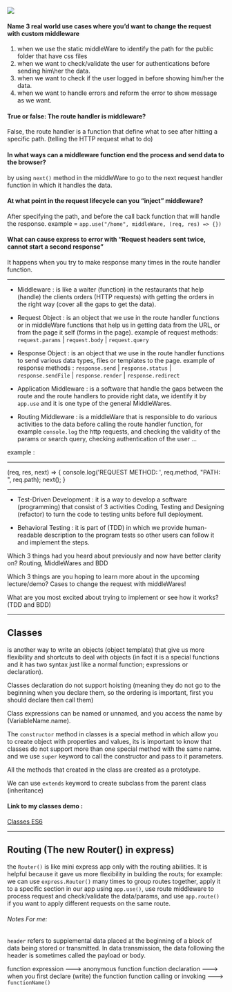 
![](https://res.cloudinary.com/practicaldev/image/fetch/s---orRrG_---/c_limit%2Cf_auto%2Cfl_progressive%2Cq_auto%2Cw_880/https://dev-to-uploads.s3.amazonaws.com/i/5vzr2cps82xkoamlm9qy.png)

#### Name 3 real world use cases where you’d want to change the request with custom middleware
1. when we use the static middleWare to identify the path for the public folder that have css files
2. when we want to check/validate the user for authentications before sending him\her the data.
3. when we want to check if the user logged in before showing him/her the data.
4. when we want to handle errors and reform the error to show message as we want. 


#### True or false: The route handler is middleware?
False, the route handler is a function that define what to see after hitting a specific path. (telling the HTTP request what to do)


#### In what ways can a middleware function end the process and send data to the browser?
by using `next()` method in the middleWare to go to the next request handler function in which it handles the data.


#### At what point in the request lifecycle can you “inject” middleware?
After specifying the path, and before the call back function that will handle the response.
example = `app.use("/home", middleWare, (req, res) => {})`


#### What can cause express to error with “Request headers sent twice, cannot start a second response”
It happens when you try to make response many times in the route handler function.


----------------------------------------------

- Middleware : is like a waiter (function) in the restaurants that help (handle) the clients orders (HTTP requests) with getting the orders in the right way (cover all the gaps to get the data).


- Request Object : is an object that we use in the route handler functions or in middleWare functions that help us in getting data from the URL, or from the page it self (forms in the page). 
example of request methods:  `request.params` | `request.body` | `request.query`


- Response Object : is an object that we use in the route handler functions to send various data types, files or templates to the page.
example of response methods : `response.send` | `response.status` | `response.sendFile` | `response.render` | `response.redirect`


- Application Middleware : is a software that handle the gaps between the route and the route handlers to provide right data, we identify it by `app.use` and it is one type of the general MiddleWares.


- Routing Middleware : is a middleWare that is responsible to do various activities to the data before calling the route handler function, for example `console.log` the http requests, and checking the validity of the params or search query, checking authentication of the user ...

example : 

---------------------------
(req, res, next) => {
    console.log('REQUEST METHOD: ', req.method, "PATH: ", req.path);
    next();
}

--------------------------


- Test-Driven Development : it is a way to develop a software (programming) that consist of 3 activities Coding, Testing and Designing (refactor) to turn the code to testing units before full deployment.


- Behavioral Testing : it is part of (TDD) in which we provide human-readable description to the program tests so other users can follow it and implement the steps.





Which 3 things had you heard about previously and now have better clarity on?
Routing, MiddleWares and BDD

Which 3 things are you hoping to learn more about in the upcoming lecture/demo?
Cases to change the request with middleWares!

What are you most excited about trying to implement or see how it works?
(TDD and BDD)


---------------------------------------------------------------

## Classes 

is another way to write an objects (object template) that give us more flexibility and shortcuts to deal with objects (in fact it is a special functions and it has two syntax just like a normal function; expressions or declaration).

Classes declaration do not support hoisting (meaning they do not go to the beginning when you declare them, so the ordering is important, first you should declare then call them)


Class expressions can be named or unnamed, and you access the name by (VariableName.name).

The `constructor` method in classes is a special method in which allow you to create object with properties and values, its is important to know that classes do not support more than one special method with the same name. and we use `super` keyword to call the constructor and pass to it parameters.

All the methods that created in the class are created as a prototype.

We can use `extends` keyword to create subclass from the parent class (inheritance)

#### Link to my classes demo : 
[Classes ES6](https://replit.com/@NihadZeidan/ES6-Classes#vehicles-with-classes.js)


------------------------------------------------------------------



## Routing (The new Router() in express)


the `Router()` is like mini express app only with the routing abilities. It is helpful because it gave us more flexibility in building the routs; for example:  we can use `express.Router()` many times to group routes together, apply it to a specific section in our app using `app.use()`, use route middleware to process request and check/validate the data/params, and use `app.route()` if you want to apply different requests on the same route.





###### Notes For me: 

 `header` refers to supplemental data placed at the beginning of a block of data being stored or transmitted. In data transmission, the data following the header is sometimes called the payload or body.

 function expression ---> anonymous function
 function declaration ---> when you first declare (write) the function 
 function calling or invoking ---> `functionName()`